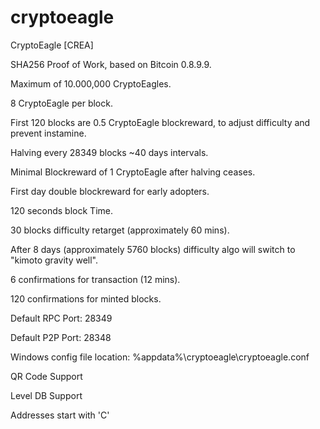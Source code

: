 cryptoeagle
===========

CryptoEagle [CREA]

SHA256 Proof of Work, based on Bitcoin 0.8.9.9.

Maximum of 10.000,000 CryptoEagles.

8 CryptoEagle per block.

First 120 blocks are 0.5 CryptoEagle blockreward, to adjust difficulty and prevent instamine.

Halving every 28349 blocks ~40 days intervals.

Minimal Blockreward of 1 CryptoEagle after halving ceases.

First day double blockreward for early adopters.

120 seconds block Time.

30 blocks difficulty retarget (approximately 60 mins).

After 8 days (approximately 5760 blocks) difficulty algo will switch to "kimoto gravity well".

6 confirmations for transaction (12 mins).

120 confirmations for minted blocks.

Default RPC Port: 28349

Default P2P Port: 28348

Windows config file location: %appdata%\cryptoeagle\cryptoeagle.conf

QR Code Support

Level DB Support

Addresses start with 'C'
